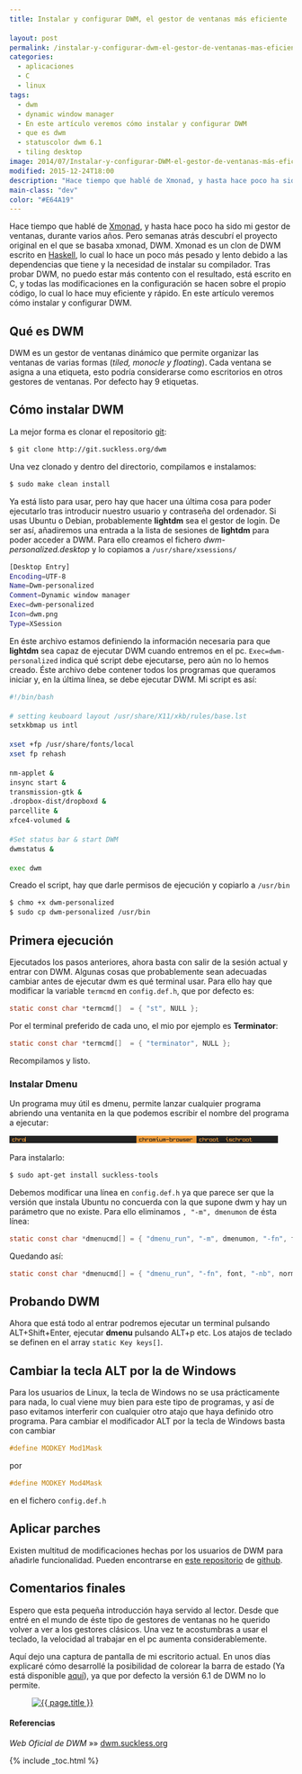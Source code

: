 ```yaml
---
title: Instalar y configurar DWM, el gestor de ventanas más eficiente

layout: post
permalink: /instalar-y-configurar-dwm-el-gestor-de-ventanas-mas-eficiente/
categories:
  - aplicaciones
  - C
  - linux
tags:
  - dwm
  - dynamic window manager
  - En este artículo veremos cómo instalar y configurar DWM
  - que es dwm
  - statuscolor dwm 6.1
  - tiling desktop
image: 2014/07/Instalar-y-configurar-DWM-el-gestor-de-ventanas-más-eficiente1.png
modified: 2015-12-24T18:00
description: "Hace tiempo que hablé de Xmonad, y hasta hace poco ha sido mi gestor de ventanas, durante varios años. Pero semanas atrás descubrí el proyecto original en el que se basaba xmonad, DWM. Xmonad es un clon de DWM escrito en Haskell, lo cual lo hace un poco más pesado y lento debido a las dependencias que tiene y la necesidad de instalar su compilador. Tras probar DWM, no puedo estar más contento con el resultado, está escrito en C, y todas las modificaciones en la configuración se hacen sobre el propio código, lo cual lo hace muy eficiente y rápido. En este artículo veremos cómo instalar y configurar DWM."
main-class: "dev"
color: "#E64A19"
---
```

Hace tiempo que hablé de [Xmonad][1], y hasta hace poco ha sido mi gestor de ventanas, durante varios años. Pero semanas atrás descubrí el proyecto original en el que se basaba xmonad, DWM. Xmonad es un clon de DWM escrito en <a href="http://www.haskell.org/haskellwiki/Haskell" title="Web de Haskell" target="_blank">Haskell</a>, lo cual lo hace un poco más pesado y lento debido a las dependencias que tiene y la necesidad de instalar su compilador. Tras probar DWM, no puedo estar más contento con el resultado, está escrito en C, y todas las modificaciones en la configuración se hacen sobre el propio código, lo cual lo hace muy eficiente y rápido. En este artículo veremos cómo instalar y configurar DWM.

<!--ad-->

## Qué es DWM

DWM es un gestor de ventanas dinámico que permite organizar las ventanas de varias formas (*tiled, monocle y floating*). Cada ventana se asigna a una etiqueta, esto podría considerarse como escritorios en otros gestores de ventanas. Por defecto hay 9 etiquetas.

## Cómo instalar DWM

La mejor forma es clonar el repositorio [git][2]:

```bash
$ git clone http://git.suckless.org/dwm

```

Una vez clonado y dentro del directorio, compilamos e instalamos:

```bash
$ sudo make clean install

```

Ya está listo para usar, pero hay que hacer una última cosa para poder ejecutarlo tras introducir nuestro usuario y contraseña del ordenador. Si usas Ubuntu o Debian, probablemente **lightdm** sea el gestor de login. De ser así, añadiremos una entrada a la lista de sesiones de **lightdm** para poder acceder a DWM. Para ello creamos el fichero *dwm-personalized.desktop* y lo copiamos a `/usr/share/xsessions/`

```bash
[Desktop Entry]
Encoding=UTF-8
Name=Dwm-personalized
Comment=Dynamic window manager
Exec=dwm-personalized
Icon=dwm.png
Type=XSession

```

En éste archivo estamos definiendo la información necesaria para que **lightdm** sea capaz de ejecutar DWM cuando entremos en el pc. `Exec=dwm-personalized` indica qué script debe ejecutarse, pero aún no lo hemos creado. Éste archivo debe contener todos los programas que queramos iniciar y, en la última línea, se debe ejecutar DWM. Mi script es así:

```bash
#!/bin/bash

# setting keuboard layout /usr/share/X11/xkb/rules/base.lst
setxkbmap us intl

xset +fp /usr/share/fonts/local
xset fp rehash

nm-applet &
insync start &
transmission-gtk &
.dropbox-dist/dropboxd &
parcellite &
xfce4-volumed &

#Set status bar & start DWM
dwmstatus &

exec dwm

```

Creado el script, hay que darle permisos de ejecución y copiarlo a `/usr/bin`

```bash
$ chmo +x dwm-personalized
$ sudo cp dwm-personalized /usr/bin

```

## Primera ejecución

Ejecutados los pasos anteriores, ahora basta con salir de la sesión actual y entrar con DWM. Algunas cosas que probablemente sean adecuadas cambiar antes de ejecutar dwm es qué terminal usar. Para ello hay que modificar la variable `termcmd` en `config.def.h`, que por defecto es:

```c
static const char *termcmd[]  = { "st", NULL };

```

Por el terminal preferido de cada uno, el mio por ejemplo es **Terminator**:

```c
static const char *termcmd[]  = { "terminator", NULL };

```

Recompilamos y listo.

### Instalar Dmenu

Un programa muy útil es dmenu, permite lanzar cualquier programa abriendo una ventanita en la que podemos escribir el nombre del programa a ejecutar:

<img src="/assets/img/2014/07/dmenu.png" alt="Dmenu"   />

Para instalarlo:

```bash
$ sudo apt-get install suckless-tools

```

Debemos modificar una línea en `config.def.h` ya que parece ser que la versión que instala Ubuntu no concuerda con la que supone dwm y hay un parámetro que no existe. Para ello eliminamos `, "-m", dmenumon` de ésta línea:

```c
static const char *dmenucmd[] = { "dmenu_run", "-m", dmenumon, "-fn", font, "-nb", normbgcolor, "-nf", normfgcolor, "-sb", selbgcolor, "-sf", selfgcolor, NULL };

```

Quedando así:

```c
static const char *dmenucmd[] = { "dmenu_run", "-fn", font, "-nb", normbgcolor, "-nf", normfgcolor, "-sb", selbgcolor, "-sf", selfgcolor, NULL };

```

## Probando DWM

Ahora que está todo al entrar podremos ejecutar un terminal pulsando ALT+Shift+Enter, ejecutar **dmenu** pulsando ALT+p etc. Los atajos de teclado se definen en el array `static Key keys[]`.

## Cambiar la tecla ALT por la de Windows

Para los usuarios de Linux, la tecla de Windows no se usa prácticamente para nada, lo cual viene muy bien para este tipo de programas, y así de paso evitamos interferir con cualquier otro atajo que haya definido otro programa. Para cambiar el modificador ALT por la tecla de Windows basta con cambiar

```c
#define MODKEY Mod1Mask

```

por

```c
#define MODKEY Mod4Mask

```

en el fichero `config.def.h`

## Aplicar parches

Existen multitud de modificaciones hechas por los usuarios de DWM para añadirle funcionalidad. Pueden encontrarse en <a href="https://github.com/jceb/dwm-clean-patches" title="Clean patches" target="_blank">este repositorio</a> de [github][3].

## Comentarios finales

Espero que esta pequeña introducción haya servido al lector. Desde que entré en el mundo de éste tipo de gestores de ventanas no he querido volver a ver a los gestores clásicos. Una vez te acostumbras a usar el teclado, la velocidad al trabajar en el pc aumenta considerablemente.

Aquí dejo una captura de pantalla de mi escritorio actual. En unos días explicaré cómo desarrollé la posibilidad de colorear la barra de estado (Ya está disponible [aquí][4]), ya que por defecto la versión 6.1 de DWM no lo permite.

<figure>
  <a href="/assets/img/2014/07/Instalar-y-configurar-DWM-el-gestor-de-ventanas-más-eficiente1.png"><img src="/assets/img/2014/07/Instalar-y-configurar-DWM-el-gestor-de-ventanas-más-eficiente1.png" title="{{ page.title }}" alt="{{ page.title }}" /></a>
</figure>

#### Referencias

*Web Oficial de DWM* »» <a href="" target="_blank">dwm.suckless.org</a>



 [1]: https://elbauldelprogramador.com/configurar-xmonad-con-trayer-y-fondo-de-pantalla-aleatorio/ "Configurar xmonad con trayer y fondo de pantalla aleatorio"
 [2]: https://elbauldelprogramador.com/mini-tutorial-y-chuleta-de-comandos-git/ "Git: Mini Tutorial y chuleta de comandos"
 [3]: https://elbauldelprogramador.com/la-generacion-github-por-que-ahora-todos-estamos-en-el-opensource/ "La generación GitHub: Por qué ahora todos estamos en el opensource"
 [4]: https://elbauldelprogramador.com/statuscolor-dwm-6-1/ "Colorear la barra de estado con Simple StatusColor en DWM 6.1"

{% include _toc.html %}
